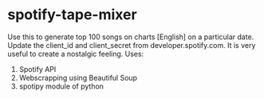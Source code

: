 # spotify-tape-mixer

Use this to generate top 100 songs on charts [English] on a particular date. Update the client_id and client_secret from developer.spotify.com. It is very useful to create a nostalgic feeling.
Uses:
1. Spotify API
2. Webscrapping using Beautiful Soup
3. spotipy module of python
